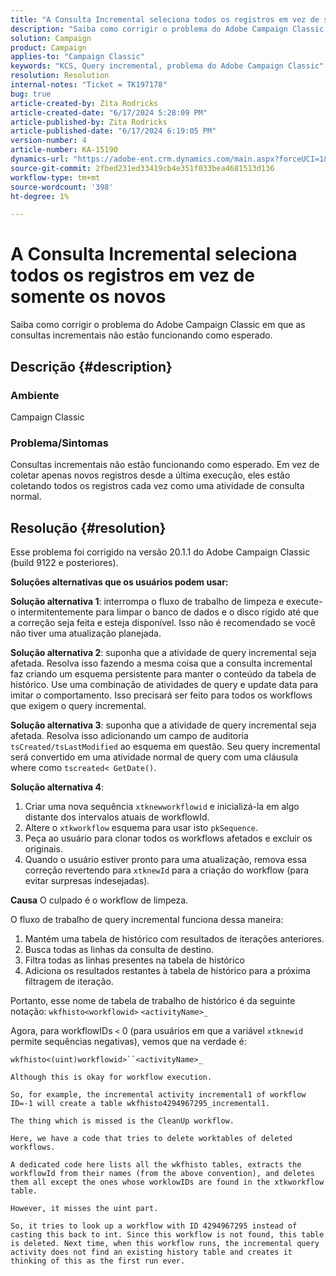 ```yaml
---
title: "A Consulta Incremental seleciona todos os registros em vez de somente os novos"
description: "Saiba como corrigir o problema do Adobe Campaign Classic em que as consultas incrementais não estão funcionando como esperado."
solution: Campaign
product: Campaign
applies-to: "Campaign Classic"
keywords: "KCS, Query incremental, problema do Adobe Campaign Classic"
resolution: Resolution
internal-notes: "Ticket = TK197178"
bug: true
article-created-by: Zita Rodricks
article-created-date: "6/17/2024 5:28:09 PM"
article-published-by: Zita Rodricks
article-published-date: "6/17/2024 6:19:05 PM"
version-number: 4
article-number: KA-15190
dynamics-url: "https://adobe-ent.crm.dynamics.com/main.aspx?forceUCI=1&pagetype=entityrecord&etn=knowledgearticle&id=2158ecf4-ce2c-ef11-840a-002248084fbb"
source-git-commit: 2fbed231ed33419cb4e351f033bea4681513d136
workflow-type: tm+mt
source-wordcount: '398'
ht-degree: 1%

---
```


# A Consulta Incremental seleciona todos os registros em vez de somente os novos


Saiba como corrigir o problema do Adobe Campaign Classic em que as consultas incrementais não estão funcionando como esperado.

## Descrição {#description}


### <b>Ambiente</b>

Campaign Classic



### <b>Problema/Sintomas</b>

Consultas incrementais não estão funcionando como esperado. Em vez de coletar apenas novos registros desde a última execução, eles estão coletando todos os registros cada vez como uma atividade de consulta normal.


## Resolução {#resolution}


Esse problema foi corrigido na versão 20.1.1 do Adobe Campaign Classic (build 9122 e posteriores).

<b>Soluções alternativas que os usuários podem usar:</b>

<b>Solução alternativa 1</b>: interrompa o fluxo de trabalho de limpeza e execute-o intermitentemente para limpar o banco de dados e o disco rígido até que a correção seja feita e esteja disponível. Isso não é recomendado se você não tiver uma atualização planejada.

<b>Solução alternativa 2</b>: suponha que a atividade de query incremental seja afetada. Resolva isso fazendo a mesma coisa que a consulta incremental faz criando um esquema persistente para manter o conteúdo da tabela de histórico. Use uma combinação de atividades de query e update data para imitar o comportamento. Isso precisará ser feito para todos os workflows que exigem o query incremental.

<b>Solução alternativa 3</b>: suponha que a atividade de query incremental seja afetada. Resolva isso adicionando um campo de auditoria `tsCreated/tsLastModified` ao esquema em questão. Seu query incremental será convertido em uma atividade normal de query com uma cláusula where como `tscreated< GetDate()`.

<b>Solução alternativa 4</b>:

1. Criar uma nova sequência `xtknewworkflowid` e inicializá-la em algo distante dos intervalos atuais de workflowId.
2. Altere o `xtkworkflow` esquema para usar isto `pkSequence`.
3. Peça ao usuário para clonar todos os workflows afetados e excluir os originais.
4. Quando o usuário estiver pronto para uma atualização, remova essa correção revertendo para `xtknewId` para a criação do workflow (para evitar surpresas indesejadas).

<b>Causa</b>
O culpado é o workflow de limpeza.

O fluxo de trabalho de query incremental funciona dessa maneira:

1. Mantém uma tabela de histórico com resultados de iterações anteriores.
2. Busca todas as linhas da consulta de destino.
3. Filtra todas as linhas presentes na tabela de histórico
4. Adiciona os resultados restantes à tabela de histórico para a próxima filtragem de iteração.


Portanto, esse nome de tabela de trabalho de histórico é da seguinte notação:
`wkfhisto<workflowid>` `<activityName>_`

Agora, para workflowIDs `<`  0 (para usuários em que a variável `xtknewid` permite sequências negativas), vemos que na verdade é:

`wkfhisto<(uint)workflowid>``<activityName>_`

`Although this is okay for workflow execution.`

`So, for example, the incremental activity incremental1 of workflow ID=-1 will create a table wkfhisto4294967295_incremental1.`

`The thing which is missed is the CleanUp workflow.`

`Here, we have a code that tries to delete worktables of deleted workflows.`

`A dedicated code here lists all the wkfhisto tables, extracts the workflowId from their names (from the above convention), and deletes them all except the ones whose worklowIDs are found in the xtkworkflow table.`

`However, it misses the uint part.`

`So, it tries to look up a workflow with ID 4294967295 instead of casting this back to int. Since this workflow is not found, this table is deleted. Next time, when this workflow runs, the incremental query activity does not find an existing history table and creates it thinking of this as the first run ever.`
